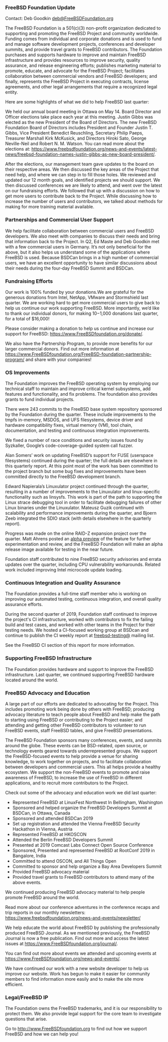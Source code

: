 ### FreeBSD Foundation Update ###
Contact: Deb Goodkin <deb@FreeBSDFoundation.org>

The FreeBSD Foundation is a 501(c)(3) non-profit organization dedicated to supporting and promoting the FreeBSD Project and community worldwide. Funding comes from individual and corporate donations and is used to fund and manage software development projects, conferences and developer summits, and provide travel grants to FreeBSD contributors. The Foundation purchases and supports hardware to improve and maintain FreeBSD infrastructure and provides resources to improve security, quality assurance, and release engineering efforts; publishes marketing material to promote, educate, and advocate for the FreeBSD Project; facilitates collaboration between commercial vendors and FreeBSD developers; and finally, represents the FreeBSD Project in executing contracts, license agreements, and other legal arrangements that require a recognized legal entity.

Here are some highlights of what we did to help FreeBSD last quarter:

We held our annual board meeting in Ottawa on May 14. Board Director and Officer elections take place each year at this meeting.  Justin Gibbs was elected as the new President of the Board of Directors. The new FreeBSD Foundation Board of Directors includes President and Founder Justin T. Gibbs, Vice President Benedict Reuschling, Secretary Philip Paeps, Treasurer Marshall Kirk McKusick, and Directors Hiroki Sato, George Neville-Neil and Robert N. M. Watson. You can read more about the elections at: <https://www.freebsdfoundation.org/news-and-events/latest-news/freebsd-foundation-names-justin-gibbs-as-new-board-president/>.

After the elections, our management team gave updates to the board on their respective areas. We then discussed the key areas of the Project that need help, and where we can step in to fill those holes. We reviewed and updated our 12 month goals, and identified projects we should support. We then discussed conferences we are likely to attend, and went over the latest on our fundraising efforts. We followed that up with a discussion on how to get more users to contribute back to the Project. While discussing how to increase the number of users and contributors, we talked about methods for making for more training material available.


### Partnerships and Commercial User Support ###
We help facilitate collaboration between commercial users and FreeBSD developers. We also meet with companies to discuss their needs and bring that information back to the Project. In Q2, Ed Maste and Deb Goodkin met with a few commercial users in Germany. It’s not only beneficial for the above, but it also helps us understand some of the applications where FreeBSD is used. Because BSDCan brings in a high number of commercial users, we have an excellent opportunity to have similar discussions about their needs during the four-day FreeBSD Summit and BSDCan.


### Fundraising Efforts ###
Our work is 100% funded by your donations.We are grateful for the generous donations from Intel, NetApp, VMware and Stormshield last quarter. We are working hard to get more commercial users to give back to help us continue our work supporting FreeBSD. More importantly, we’d like to thank our individual donors, for making $10-$1,000 donations last quarter, for a total of $16,000! 

Please consider making a donation to help us continue and increase our support for FreeBSD: https://www.FreeBSDfoundation.org/donate/.

We also have the Partnership Program, to provide more benefits for our larger commercial donors. Find out more information at https://www.FreeBSDfoundation.org/FreeBSD-foundation-partnership-program/ 
and share with your companies!

### OS Improvements ###
The Foundation improves the FreeBSD operating system by employing our technical staff to maintain and improve critical kernel subsystems, add features and functionality, and fix problems. The foundation also provides grants to fund individual projects.

There were 243 commits to the FreeBSD base system repository sponsored by the Foundation during the quarter. These include improvements to the tmpfs in-memory, MSDOS, and UFS filesystems, device driver and hardware compatibility fixes, virtual memory (VM), tool chain, documentation, and testing and continuous integration improvements. 

We fixed a number of race conditions and security issues found by Syzkaller, Google’s code-coverage-guided system call fuzzer.

Alan Somers’ work on updating FreeBSD’s support for FUSE (userspace filesystems) continued during the quarter; the full details are elsewhere in this quarterly report. At this point most of the work has been committed to the project branch but some bug fixes and improvements have been committed directly to the FreeBSD development branch.

Edward Napierala’s Linuxulator project continued through the quarter, resulting in a number of improvements to the Linuxulator and linux-specific functionality such as linsysfs. This work is part of the path to supporting the Linux strace debugging tool in order to facilitate debugging failures of other Linux binaries under the Linuxulator. Mateusz Guzik continued with scalability and performance improvements during the quarter, and Bjoern Zeeb integrated the SDIO stack (with details elsewhere in the quarterly report).

Progress was made on the online RAID-Z expansion project over the quarter. Matt Ahrens posted an [alpha preview](https://github.com/zfsonlinux/zfs/pull/8853) of the feature for further experimentation and review, and the FreeBSD Foundation will make an alpha release image available for testing in the near future.
 
Foundation staff contributed to nine FreeBSD security advisories and errata updates over the quarter, including CPU vulnerability workarounds. Related work included improving Intel microcode update loading.

### Continuous Integration and Quality Assurance ###
The Foundation provides a full-time staff member who is working on improving our automated testing, continuous integration, and overall quality assurance efforts.

During the second quarter of 2019, Foundation staff continued to improve the project's CI infrastructure, worked with contributors to fix the failing build and test cases, and worked with other teams in the Project for their testing needs.  We hosted a CI-focused working group at BSDcan and continue to publish the  CI weekly report at [freebsd-testing@](https://lists.freebsd.org/mailman/listinfo/freebsd-testing) mailing list.

See the FreeBSD CI section of this report for more information.


### Supporting FreeBSD Infrastructure ###
The Foundation provides hardware and support to improve the FreeBSD infrastructure. Last quarter, we continued supporting FreeBSD hardware located around the world.

### FreeBSD Advocacy and Education ###
A large part of our efforts are dedicated to advocating for the Project. This includes promoting work being done by others with FreeBSD; producing advocacy literature to teach people about FreeBSD and help make the path to starting using FreeBSD or contributing to the Project easier; and attending and getting other FreeBSD contributors to volunteer to run FreeBSD events, staff FreeBSD tables, and give FreeBSD presentations.

The FreeBSD Foundation sponsors many conferences, events, and summits around the globe. These events can be BSD-related, open source, or technology events geared towards underrepresented groups. We support the FreeBSD-focused events to help provide a venue for sharing knowledge, to work together on projects, and to facilitate collaboration between developers and commercial users. This all helps provide a healthy ecosystem. We support the non-FreeBSD events to promote and raise awareness of FreeBSD, to increase the use of FreeBSD in different applications, and to recruit more contributors to the Project.

Check out some of the advocacy and education work we did last quarter:
* Represented FreeBSD at LinuxFest Northwest In Bellingham, Washington
* Sponsored and helped organize the FreeBSD Developers Summit at BSDCan, in Ottawa, Canada
* Sponsored and attended BSDCan 2019
* Set up registration and attended the Vienna FreeBSD Security Hackathon in Vienna, Austria
* Represented FreeBSD at HKOSCON
* Attended the Berlin FreeBSD Developers Summit
* Presented at 2019 Comcast Labs Connect Open Source Conference
* Sponsored, Presented and represented FreeBSD at RootConf 2019 in Bangalore, India
* Committed to attend OSCON, and All Things Open
* Committed to sponsor and help organize a Bay Area Developers Summit
* Provided FreeBSD advocacy material
* Provided travel grants to FreeBSD contributors to attend many of the above events.

We continued producing FreeBSD advocacy material to help people promote FreeBSD around the world.

Read more about our conference adventures in the conference recaps and trip reports in our monthly newsletters: https://www.freebsdfoundation.org/news-and-events/newsletter/

We help educate the world about FreeBSD by publishing the professionally produced FreeBSD Journal. As we mentioned previously, the FreeBSD Journal is now a free publication. Find out more and access the latest issues at https://www.FreeBSDfoundation.org/journal/.

You can find out more about events we attended and upcoming events at https://www.FreeBSDfoundation.org/news-and-events/.

We have continued our work with a new website developer to help us improve our website. Work has begun to make it easier for community members to find information more easily and to make the site more efficient.

### Legal/FreeBSD IP ###
The Foundation owns the FreeBSD trademarks, and it is our responsibility to protect them. We also provide legal support for the core team to investigate questions that arise.

Go to http://www.FreeBSDfoundation.org to find out how we support FreeBSD and how we can help you!
